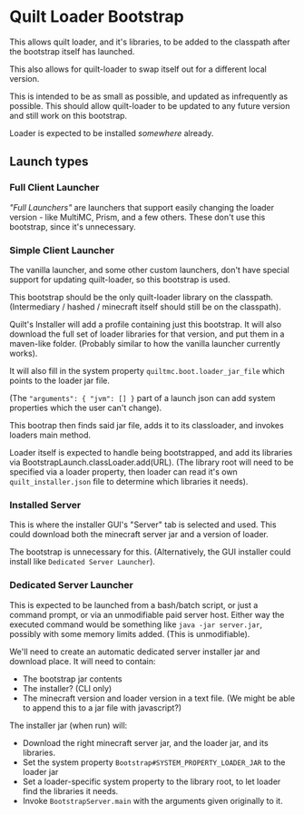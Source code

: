 # Quilt Loader Bootstrap

This allows quilt loader, and it's libraries, to be added to the classpath after the bootstrap itself has launched.

This also allows for quilt-loader to swap itself out for a different local version.

This is intended to be as small as possible, and updated as infrequently as possible. This should allow quilt-loader to be updated to any future version and still work on this bootstrap.

Loader is expected to be installed *somewhere* already.

## Launch types

### Full Client Launcher

*"Full Launchers"* are launchers that support easily changing the loader version - like MultiMC, Prism, and a few others. These don't use this bootstrap, since it's unnecessary.

### Simple Client Launcher

The vanilla launcher, and some other custom launchers, don't have special support for updating quilt-loader, so this bootstrap is used.

This bootstrap should be the only quilt-loader library on the classpath.
(Intermediary / hashed / minecraft itself should still be on the classpath).

Quilt's Installer will add a profile containing just this bootstrap. It will also download the full set of loader libraries for that version, and put them in a maven-like folder. (Probably similar to how the vanilla launcher currently works).

It will also fill in the system property `quiltmc.boot.loader_jar_file` which points to the loader jar file.

(The `"arguments": { "jvm": [] }` part of a launch json can add system properties which the user can't change).

This bootrap then finds said jar file, adds it to its classloader, and invokes loaders main method.

Loader itself is expected to handle being bootstrapped, and add its libraries via BootstrapLaunch.classLoader.add(URL). (The library root will need to be specified via a loader property, then loader can read it's own `quilt_installer.json` file to determine which libraries it needs).

### Installed Server

This is where the installer GUI's "Server" tab is selected and used. This could download both the minecraft server jar and a version of loader.

The bootstrap is unnecessary for this. (Alternatively, the GUI installer could install like `Dedicated Server Launcher`).

### Dedicated Server Launcher

This is expected to be launched from a bash/batch script, or just a command prompt, or via an unmodifiable paid server host.
Either way the executed command would be something like `java -jar server.jar`, possibly with some memory limits added. (This is unmodifiable).

We'll need to create an automatic dedicated server installer jar and download place. It will need to contain:

- The bootstrap jar contents
- The installer? (CLI only)
- The minecraft version and loader version in a text file. (We might be able to append this to a jar file with javascript?)

The installer jar (when run) will:

- Download the right minecraft server jar, and the loader jar, and its libraries.
- Set the system property `Bootstrap#SYSTEM_PROPERTY_LOADER_JAR` to the loader jar
- Set a loader-specific system property to the library root, to let loader find the libraries it needs.
- Invoke `BootstrapServer.main` with the arguments given originally to it.
